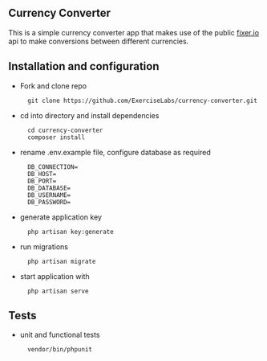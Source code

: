 ## Currency Converter
This is a simple currency converter app that makes use of the public 
[fixer.io](http://fixer.io/) api to make conversions between different currencies.

## Installation and configuration
- Fork and clone repo

        git clone https://github.com/ExerciseLabs/currency-converter.git
    
- cd into directory and install dependencies

        cd currency-converter
        composer install
    
- rename .env.example file, configure database as required

        DB_CONNECTION=
        DB_HOST=
        DB_PORT=
        DB_DATABASE=
        DB_USERNAME=
        DB_PASSWORD=
        
- generate application key

        php artisan key:generate
        
- run migrations

        php artisan migrate
        
- start application with

        php artisan serve

## Tests
- unit and functional tests 

        vendor/bin/phpunit
